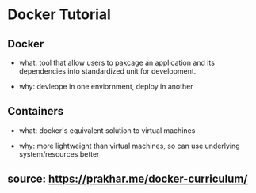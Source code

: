 # Docker Tutorial

## Docker

* what: tool that allow users to pakcage an application and its dependencies into standardized unit for development. 

* why: devleope in one enviornment, deploy in another

## Containers

* what: docker's equivalent solution to virtual machines

* why: more lightweight than virtual machines, so can use underlying system/resources better






## source: https://prakhar.me/docker-curriculum/


